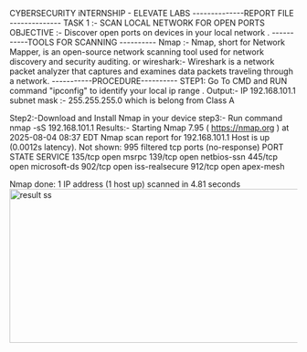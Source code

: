 CYBERSECURITY iNTERNSHIP - ELEVATE LABS
--------------REPORT FILE --------------
TASK 1 :- SCAN LOCAL NETWORK FOR OPEN PORTS 
OBJECTIVE :- Discover open ports on devices in your local network .
-----------TOOLS  FOR SCANNING ----------
Nmap :- Nmap, short for Network Mapper, is an open-source network scanning tool used for network discovery and security auditing.
or
wireshark:- Wireshark is a network packet analyzer that captures and examines data packets traveling through a network.
-----------PROCEDURE----------
STEP1: Go To CMD and RUN command "ipconfig" to identify  your local ip range  .
Output:- IP 192.168.101.1
subnet mask :- 255.255.255.0
which is belong from Class A

Step2:-Download and Install Nmap in your device 
step3:- Run command nmap -sS 192.168.101.1 
Results:- Starting Nmap 7.95 ( https://nmap.org ) at 2025-08-04 08:37 EDT
Nmap scan report for 192.168.101.1
Host is up (0.0012s latency).
Not shown: 995 filtered tcp ports (no-response)
PORT    STATE SERVICE
135/tcp open  msrpc
139/tcp open  netbios-ssn
445/tcp open  microsoft-ds
902/tcp open  iss-realsecure
912/tcp open  apex-mesh

Nmap done: 1 IP address (1 host up) scanned in 4.81 seconds
<img width="647" height="270" alt="result ss" src="https://github.com/user-attachments/assets/facbca83-0548-44b1-a365-5717721b44cc" />

